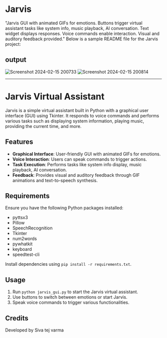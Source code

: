 # Jarvis
"Jarvis GUI with animated GIFs for emotions. Buttons trigger virtual assistant tasks like system info, music playback, AI conversation. Text widget displays responses. Voice commands enable interaction. Visual and auditory feedback provided."
Below is a sample README file for the Jarvis project:

## output
![Screenshot 2024-02-15 200733](https://github.com/Avinash015/Jarvis/assets/120790516/26d865a8-8801-4627-b355-12c5e1bf5b1e)
![Screenshot 2024-02-15 200814](https://github.com/Avinash015/Jarvis/assets/120790516/02fa2d7e-4370-4721-b9ed-e0eca08fc184)

---

# Jarvis Virtual Assistant

Jarvis is a simple virtual assistant built in Python with a graphical user interface (GUI) using Tkinter. It responds to voice commands and performs various tasks such as displaying system information, playing music, providing the current time, and more.

## Features

- **Graphical Interface**: User-friendly GUI with animated GIFs for emotions.
- **Voice Interaction**: Users can speak commands to trigger actions.
- **Task Execution**: Performs tasks like system info display, music playback, AI conversation.
- **Feedback**: Provides visual and auditory feedback through GIF animations and text-to-speech synthesis.

## Requirements

Ensure you have the following Python packages installed:

- pyttsx3
- Pillow
- SpeechRecognition
- Tkinter
- num2words
- pywhatkit
- keyboard
- speedtest-cli

Install dependencies using `pip install -r requirements.txt`.

## Usage

1. Run `python jarvis_gui.py` to start the Jarvis virtual assistant.
2. Use buttons to switch between emotions or start Jarvis.
3. Speak voice commands to trigger various functionalities.

## Credits

Developed by Siva tej varma
